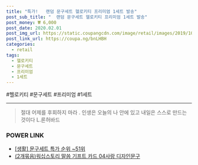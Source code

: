 ```yaml
--- 
title: "특가!   랜덤 문구세트 헬로키티 프리미엄 1세트 발송" 
post_sub_title: "  랜덤 문구세트 헬로키티 프리미엄 1세트 발송" 
post_money: ₩ 6,000 
post_date: 2020.02.01 
post_img_url: https://static.coupangcdn.com/image/retail/images/2019/10/02/9/8/02ff3bf7-9f23-4079-8b99-0de5d0307447.jpg 
post_link_url: https://coupa.ng/bnLHBH 
categories: 
  - retail 
tags: 
  - 헬로키티 
  - 문구세트 
  - 프리미엄 
  - 1세트 
--- 
```

  #헬로키티 #문구세트 #프리미엄 #1세트 
<hr> 

> 절대 어제를 후회하지 마라 . 인생은 오늘의 나 안에 있고 내일은 스스로 만드는 것이다 L.론허바드 


### POWER LINK

* <a href="https://blog.naver.com/sakai111/221792112130" target="_blank"> [생활] 문구세트 특가 순위 ~51위</a>
* <a href="https://blog.naver.com/fasyy4321/221791923238" target="_blank">(2개묶음)워십스토리 말씀 기프트 카드 04사랑 디자인문구</a>
